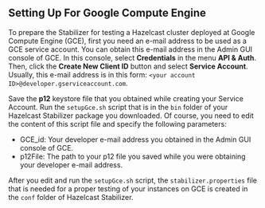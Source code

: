 

## Setting Up For Google Compute Engine

To prepare the Stabilizer for testing a Hazelcast cluster deployed at Google Compute Engine (GCE), first you need an e-mail address to be used as a GCE service account. You can obtain this e-mail address in the Admin GUI console of GCE. In this console, select **Credentials** in the menu **API &  Auth**. Then, click the **Create New Client ID** button and select **Service Account**. Usually, this e-mail address is in this form: `<your account ID>@developer.gserviceaccount.com`.

Save the **p12** keystore file that you obtained while creating your Service Account. Run the `setupGce.sh` script that is in the `bin` folder of your Hazelcast Stabilizer package you downloaded. Of course, you need to edit the content of this script file and specify the following parameters:

- GCE_id: Your developer e-mail address you obtained in the Admin GUI console of GCE.
- p12File: The path to your p12 file you saved while you were obtaining your developer e-mail address.


After you edit and run the `setupGce.sh` script, the `stabilizer.properties` file that is needed for a proper testing of your instances on GCE is created in the `conf` folder of Hazelcast Stabilizer.
